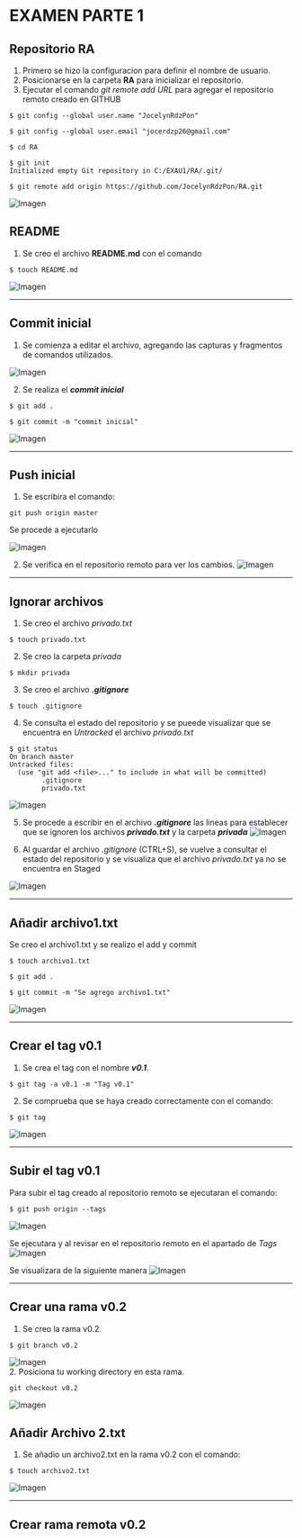 # EXAMEN PARTE 1


##  Repositorio RA
1. Primero se hizo la configuracion para definir el nombre de usuario.
2. Posicionarse en la carpeta **RA** para inicializar el repositorio.
3. Ejecutar el comando *git remote add URL* para agregar el repositorio remoto creado en GITHUB
```
$ git config --global user.name "JocelynRdzPon"

$ git config --global user.email "jocerdzp26@gmail.com"

$ cd RA

$ git init
Initialized empty Git repository in C:/EXAU1/RA/.git/

$ git remote add origin https://github.com/JocelynRdzPon/RA.git
```

![Imagen](./CAPTURAS/C1.png) <br>

## README

1. Se creo el archivo **README.md** con el comando 
```
$ touch README.md
```
![Imagen](./CAPTURAS/C2.png)



-----------
## Commit inicial

1. Se comienza a editar el archivo, agregando las capturas y fragmentos de comandos utilizados. 

![Imagen](./CAPTURAS/C4.png)<br>

2. Se realiza el ***commit inicial***
```
$ git add .

$ git commit -m "commit inicial"
```
![Imagen](./CAPTURAS/C5.png)<br>

--------------
## Push inicial

1. Se escribira el comando:
```
git push origin master
```
Se procede a ejecutarlo

![Imagen](./CAPTURAS/C6.png)<br>

2. Se verifica en el repositorio remoto para ver los cambios.
![Imagen](./CAPTURAS/C7.png)<br>

-------------------
## Ignorar archivos

1. Se creo el archivo *privado.txt*
```
$ touch privado.txt
```
2. Se creo la carpeta *privada*
```
$ mkdir privada
```
3. Se creo el archivo  ***.gitignore***
```
$ touch .gitignore
```
4. Se consulta el estado del repositorio y se pueede visualizar que se encuentra en *Untracked* el archivo *privado.txt*
```
$ git status
On branch master
Untracked files:
  (use "git add <file>..." to include in what will be committed)
        .gitignore
        privado.txt
```
![Imagen](./CAPTURAS/C8.png)<br>


5. Se procede a escribir en el archivo ***.gitignore*** las lineas para establecer que se ignoren los archivos ***privado.txt*** y la carpeta ***privada***
![Imagen](./CAPTURAS/C9.png)<br>

6. Al guardar el archivo *.gitignore* (CTRL+S), se vuelve a consultar el estado del repositorio y se visualiza que el archivo *privado.txt* ya no se encuentra en Staged

![Imagen](./CAPTURAS/C10.png)<br>

-----------------------
## Añadir archivo1.txt

Se creo el archivo1.txt y se realizo el add y commit
```
$ touch archivo1.txt

$ git add .

$ git commit -m "Se agrego archivo1.txt"
```

![Imagen](./CAPTURAS/C11.png)<br>

------------------
## Crear el tag v0.1 
1. Se crea el tag con el nombre ***v0.1***. 
```
$ git tag -a v0.1 -m "Tag v0.1"
```
2. Se comprueba que se haya creado correctamente con el comando:
```
$ git tag
```
![Imagen](./CAPTURAS/C12.png)<br>

------------------

## Subir el tag v0.1 

Para subir el tag creado al repositorio remoto se ejecutaran el comando:
```
$ git push origin --tags
```
![Imagen](./CAPTURAS/C14.png) <br>

Se ejecutara y al revisar en el repositorio remoto en el apartado de *Tags*
![Imagen](./CAPTURAS/C15.png) <br>

Se visualizara de la siguiente manera
![Imagen](./CAPTURAS/C13.png) <br>

-----------------------
## Crear una rama v0.2 

1. Se creo la rama v0.2. 
```
$ git branch v0.2
```
![Imagen](./CAPTURAS/C16.png) <br>
2. Posiciona tu working directory en esta rama.
```
git checkout v0.2
```
![Imagen](./CAPTURAS/C17.png) <br>

## Añadir Archivo 2.txt

1. Se añadio un archivo2.txt en la rama v0.2 con el comando:
```
$ touch archivo2.txt
```
 
![Imagen](./CAPTURAS/C18.png) <br>

---------------

## Crear rama remota v0.2 

